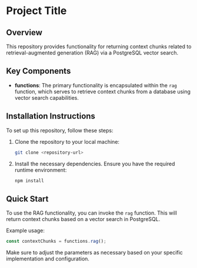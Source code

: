 # Project Title

## Overview
This repository provides functionality for returning context chunks related to retrieval-augmented generation (RAG) via a PostgreSQL vector search.

## Key Components
- **functions**: The primary functionality is encapsulated within the `rag` function, which serves to retrieve context chunks from a database using vector search capabilities.

## Installation Instructions
To set up this repository, follow these steps:
1. Clone the repository to your local machine:
   ```bash
   git clone <repository-url>
   ```
2. Install the necessary dependencies. Ensure you have the required runtime environment:
   ```bash
   npm install
   ```

## Quick Start
To use the RAG functionality, you can invoke the `rag` function. This will return context chunks based on a vector search in PostgreSQL.

Example usage:
```javascript
const contextChunks = functions.rag();
```

Make sure to adjust the parameters as necessary based on your specific implementation and configuration.